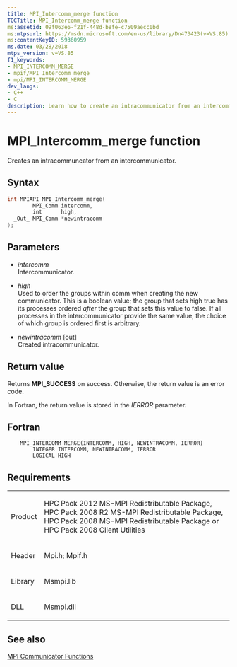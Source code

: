 ```yaml
---
title: MPI_Intercomm_merge function
TOCTitle: MPI_Intercomm_merge function
ms:assetid: 09f063e6-f21f-448d-b8fe-c7509aecc0bd
ms:mtpsurl: https://msdn.microsoft.com/en-us/library/Dn473423(v=VS.85)
ms:contentKeyID: 59360959
ms.date: 03/28/2018
mtps_version: v=VS.85
f1_keywords:
- MPI_INTERCOMM_MERGE
- mpif/MPI_Intercomm_merge
- mpi/MPI_INTERCOMM_MERGE
dev_langs:
- C++
- C
description: Learn how to create an intracommunicator from an intercommunicator using MPI_Intercomm_merge function on Microsoft's official site.
---
```


# MPI\_Intercomm\_merge function

Creates an intracommuncator from an intercommunicator.

## Syntax

``` c++
int MPIAPI MPI_Intercomm_merge(
        MPI_Comm intercomm,
        int      high,
  _Out_ MPI_Comm *newintracomm
);
```

## Parameters

  - *intercomm*  
    Intercommunicator.

  - *high*  
    Used to order the groups within comm when creating the new communicator.  This is a boolean value; the group that sets high true has its processes ordered *after* the group that sets this value to false.  If all processes in the intercommunicator provide the same value, the choice of which group is ordered first is arbitrary.

  - *newintracomm* \[out\]  
    Created intracommunicator.

## Return value

Returns **MPI\_SUCCESS** on success. Otherwise, the return value is an error code.

In Fortran, the return value is stored in the *IERROR* parameter.

## Fortran

``` FORTRAN
    MPI_INTERCOMM_MERGE(INTERCOMM, HIGH, NEWINTRACOMM, IERROR)
        INTEGER INTERCOMM, NEWINTRACOMM, IERROR
        LOGICAL HIGH
```

## Requirements

<table>
<colgroup>
<col/>
<col/>
</colgroup>
<tbody>
<tr class="odd">
<td><p>Product</p></td>
<td><p>HPC Pack 2012 MS-MPI Redistributable Package, HPC Pack 2008 R2 MS-MPI Redistributable Package, HPC Pack 2008 MS-MPI Redistributable Package or HPC Pack 2008 Client Utilities</p></td>
</tr>
<tr class="even">
<td><p>Header</p></td>
<td>Mpi.h;
Mpif.h</td>
</tr>
<tr class="odd">
<td><p>Library</p></td>
<td>Msmpi.lib</td>
</tr>
<tr class="even">
<td><p>DLL</p></td>
<td>Msmpi.dll</td>
</tr>
</tbody>
</table>


## See also

[MPI Communicator Functions](mpi-communicator-functions.md)

